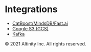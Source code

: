 # Integrations

* [CatBoost/MindsDB/Fast.ai](catboost-mindsdb-fast.ai.md)
* [Google S3 \(GCS\)](altinity-kb-google-s3-gcs.md)
* [Kafka](altinity-kb-kafka/)

© 2021 Altinity Inc. All rights reserved.

